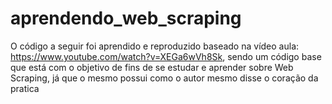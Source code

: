 # aprendendo_web_scraping
O código a seguir foi aprendido e reproduzido baseado na vídeo aula: https://www.youtube.com/watch?v=XEGa6wVh8Sk, sendo um código base que está com o objetivo de fins de se estudar e aprender sobre Web Scraping, já que o mesmo possui como o autor mesmo disse o coração da pratica
